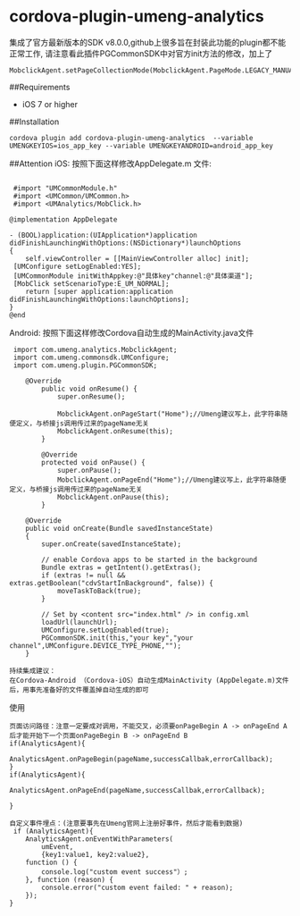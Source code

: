 # cordova-plugin-umeng-analytics
集成了官方最新版本的SDK v8.0.0,github上很多旨在封装此功能的plugin都不能正常工作,
请注意看此插件PGCommonSDK中对官方init方法的修改，加上了
```$xslt
MobclickAgent.setPageCollectionMode(MobclickAgent.PageMode.LEGACY_MANUAL);
```

##Requirements

 - iOS 7 or higher

##Installation

    cordova plugin add cordova-plugin-umeng-analytics  --variable UMENGKEYIOS=ios_app_key --variable UMENGKEYANDROID=android_app_key

##Attention
iOS:
按照下面这样修改AppDelegate.m 文件:
```

 #import "UMCommonModule.h" 
 #import <UMCommon/UMCommon.h> 
 #import <UMAnalytics/MobClick.h>

@implementation AppDelegate

- (BOOL)application:(UIApplication*)application didFinishLaunchingWithOptions:(NSDictionary*)launchOptions
{
    self.viewController = [[MainViewController alloc] init]; 
 [UMConfigure setLogEnabled:YES];
 [UMCommonModule initWithAppkey:@"具体key"channel:@"具体渠道"]; 
 [MobClick setScenarioType:E_UM_NORMAL];
    return [super application:application didFinishLaunchingWithOptions:launchOptions];
}  
@end
```

Android:
按照下面这样修改Cordova自动生成的MainActivity.java文件
```
 import com.umeng.analytics.MobclickAgent; 
 import com.umeng.commonsdk.UMConfigure; 
 import com.umeng.plugin.PGCommonSDK;

    @Override
        public void onResume() {
            super.onResume();
    
            MobclickAgent.onPageStart("Home");//Umeng建议写上，此字符串随便定义，与桥接js调用传过来的pageName无关
            MobclickAgent.onResume(this);
        }
    
        @Override
        protected void onPause() {
            super.onPause();
            MobclickAgent.onPageEnd("Home");//Umeng建议写上，此字符串随便定义，与桥接js调用传过来的pageName无关
            MobclickAgent.onPause(this);
        }

    @Override
    public void onCreate(Bundle savedInstanceState)
    {
        super.onCreate(savedInstanceState);

        // enable Cordova apps to be started in the background
        Bundle extras = getIntent().getExtras();
        if (extras != null && extras.getBoolean("cdvStartInBackground", false)) {
            moveTaskToBack(true);
        }

        // Set by <content src="index.html" /> in config.xml
        loadUrl(launchUrl);
        UMConfigure.setLogEnabled(true); 
        PGCommonSDK.init(this,"your key","your channel",UMConfigure.DEVICE_TYPE_PHONE,"");
    }

 ``` 
 ```
持续集成建议：
在Cordova-Android （Cordova-iOS）自动生成MainActivity (AppDelegate.m)文件后，用事先准备好的文件覆盖掉自动生成的即可
```
使用
```
页面访问路径：注意一定要成对调用，不能交叉，必须要onPageBegin A -> onPageEnd A 后才能开始下一个页面onPageBegin B -> onPageEnd B
if(AnalyticsAgent){
        AnalyticsAgent.onPageBegin(pageName,successCallbak,errorCallback);
}
if(AnalyticsAgent){
        AnalyticsAgent.onPageEnd(pageName,successCallbak,errorCallback);
    
}

自定义事件埋点：(注意要事先在Umeng官网上注册好事件，然后才能看到数据)
 if (AnalyticsAgent){
    AnalyticsAgent.onEventWithParameters(
        umEvent,
        {key1:value1, key2:value2}, 
    function () {
        console.log("custom event success"）;
    }, function (reason) {
        console.error("custom event failed: " + reason);
    });
}
```